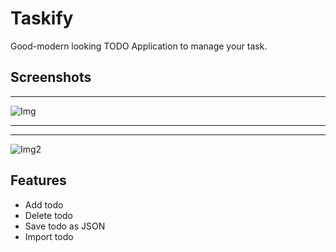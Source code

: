 # Taskify

Good-modern looking TODO Application to manage your task.

## Screenshots

---

![Img](https://cdn.discordapp.com/attachments/1091507791455330334/1101779247548334149/image.png)

---

---

![Img2](https://cdn.discordapp.com/attachments/1091507791455330334/1101780846731595816/image.png)

## Features

- Add todo
- Delete todo
- Save todo as JSON
- Import todo
